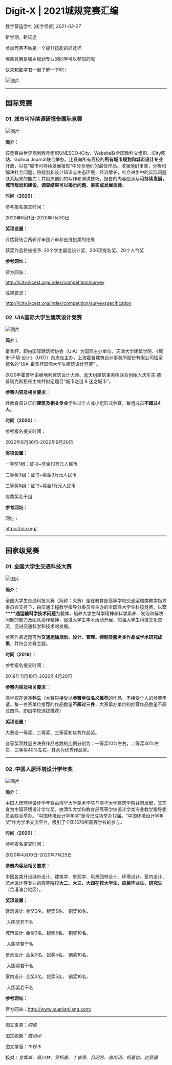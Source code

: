 # Digit-X | 2021城规竞赛汇编

 数字营造学社 [術字怪兽] *2021-03-27*



新学期，新征途

参加竞赛不妨是一个提升技能的好途径

哪些竞赛是城乡规划专业的同学可以参加的呢

快来和数字君一起了解一下吧！





![图片](./imgs_/202002_202108/2021-08-20-10-46-44.png)



------



## 国际竞赛



### **01.** **城市可持续调研报告国际竞赛**

![图片](./imgs_/202002_202108/2021-08-20-10-46-57.png)

**简介：**

该竞赛由世界规划教育组织UNESCO-iCity、Website联合国教科文组织、iCity网站、Guihua Journal联合举办。比赛向所有高校的**所有城市规划和城市设计专业**开放，以在“城市可持续发展报告”中分享他们的最佳作品。增强他们审查，分析和解决社会问题，将规划和设计知识与生态环境，经济增长，社会进步中的实际问题联系起来的能力；并锻炼他们的写作和演讲技巧。报告的内容应涉及**可持续发展，城市规划和建设，调查结果可以揭示问题、事实或发展法律**。

**时间（2020）**：

参考报名提交时间：

2020年6月1日-2020年7月30日

**奖项设置**：

评估将结合两轮评审团评审和在线投票的结果

获奖作品将被授予: 20个学生最佳设计奖、200项提名奖、20个人气奖

**参考网址：**

官方网站：

http://icity.ikcest.org/index/competition/survey

成果要求：

http://icity.ikcest.org/index/competition/surveyspecification



### **02.** **UIA国际大学生建筑设计竞赛**



![图片](./imgs_/202002_202108/iiii.png)



**简介：**

霍普杯，即由国际建筑师协会（UIA）为国际主办单位，天津大学建筑学院、《城市·环境·设计》（UED）杂志社主办，上海霍普建筑设计事务所股份有限公司独家冠名的“UIA-霍普杯国际大学生建筑设计竞赛” 。

2020年霍普杯由奥地利建筑设计大师、蓝天组建筑事务所联合创始人沃尔夫·德·普瑞克斯担任主席并拟定题目“城市之谜 & 迷之城市”。

**参赛内容及相关要求：**

经教育部认证的**建筑及相关专业**学生以个人或小组形式参赛，每组成员**不超过4人**。

**时间（2020）：**

参考报名提交时间：

2020年8月30日-2020年9月20日

**奖项设置：**

一等奖1组：证书+奖金10万元人民币

二等奖3组：证书+奖金3万元人民币

三等奖8组：证书+奖金1万元人民币

优秀奖若干组

**参考网址：**

网址：

https://uia.org/



------

## 国家级竞赛



### **01.** **全国大学生交通科技大赛**

![图片](./imgs_/202002_202108/2021-08-20-10-47-20.png)

**简介**：

全国大学生交通科技大赛（简称：大赛）是在教育部高等学校交通运输类教学指导委员会支持下，由交通工程教学指导分委员会主办的全国性大学生科技竞赛。以**交****通运输科学技术问题**为载体，培养大学生科学精神和科学素养、发现和解决问题的能力及团队协作精神，促进大学生学术活动开展，加强大学生科技文化交流，促进交通科学和技术的发展。

参赛作品选题可为**交通运输规划、设计、管理、控制及服务类作品或学术研究成果**，并符合大赛主题。

**时间（2019）：**

参考报名提交时间：

2019年11月10日-2020年4月20日

**参赛内容及相关要求：**

高学校在读**本科生**（大赛只接受以**参赛单位名义推荐**的作品，不接受个人的参赛申请。每一参赛单位推荐的作品数量**不超过三件**，大赛承办单位的推荐作品数量不超过四件。即由学校选拔推荐）

**奖项设置：**

大赛设一等奖、二等奖、三等奖和优秀作品奖。

各等奖项数量占决赛作品总数的比例分别为：一等奖10%左右，二等奖30%左右，三等奖40%左右，其余为优秀作品奖。

-----



### **02.** **中国人居环境设计学年奖**

![图片](./imgs_/202002_202108/2021-08-20-10-47-30.png)



**简介：**

中国人居环境设计学年将由清华大学美术学院与清华大学建筑学院共同发起，其前身为中国环境设计学年奖。由清华大学和教育部高等学校设计学类专业教学指导委员会联合举办。“中国环境设计学年奖”至今已成功举办12届。“中国环境设计学年奖”作为学术交流平台，吸引了全国1570所高等学校的参与。

**时间（2020）：**

参考报名提交时间：

2020年4月19日-2020年7月25日

**参赛内容及相关要求：**

中国各类开设城市设计、建筑学、景观学、风景园林设计、环境设计、室内设计、艺术设计等专业的高等院校**大二、大三、大四在校大学生、应届毕业生、研究生**（含港澳台地区）。

**奖项设置：**

建筑设计: 金奖3名、银奖5名、 铜奖10名、

​                入围奖若干名

城市设计: 金奖3名、银奖5名、 铜奖10名、

​                入围奖若干名

景观设计: 金奖3名、银奖5名、 铜奖10名、

​                入围奖若干名

室内设计: 金奖3名、银奖5名、 铜奖10名、

​               入围奖若干名

**参考网址：**

官方网站：http://www.xuenianjiang.com/



-------



图文来源：*网络*

图文收集：*戴礽祁*

图文排版：*牛籽木*

校对：*金恽卓、聂川林、罗杨豪、丁睿思、吕昭希、唐凯玥、畅嘉怡、赵丽璠*

